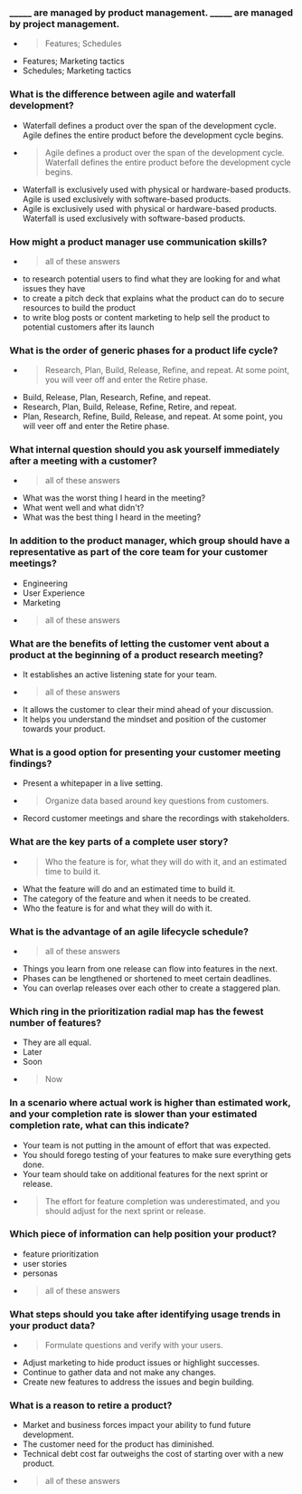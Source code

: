 ### _____ are managed by product management. _____ are managed by project management.

- > Features; Schedules
- Features; Marketing tactics
- Schedules; Marketing tactics



### What is the difference between agile and waterfall development?

- Waterfall defines a product over the span of the development cycle. Agile defines the entire product before the development cycle begins.
- > Agile defines a product over the span of the development cycle. Waterfall defines the entire product before the development cycle begins.
- Waterfall is exclusively used with physical or hardware-based products. Agile is used exclusively with software-based products.
- Agile is exclusively used with physical or hardware-based products. Waterfall is used exclusively with software-based products.



### How might a product manager use communication skills?

- > all of these answers
- to research potential users to find what they are looking for and what issues they have
- to create a pitch deck that explains what the product can do to secure resources to build the product
- to write blog posts or content marketing to help sell the product to potential customers after its launch



### What is the order of generic phases for a product life cycle?

- > Research, Plan, Build, Release, Refine, and repeat. At some point, you will veer off and enter the Retire phase.
- Build, Release, Plan, Research, Refine, and repeat.
- Research, Plan, Build, Release, Refine, Retire, and repeat.
- Plan, Research, Refine, Build, Release, and repeat. At some point, you will veer off and enter the Retire phase.



### What internal question should you ask yourself immediately after a meeting with a customer?

- > all of these answers
- What was the worst thing I heard in the meeting?
- What went well and what didn't?
- What was the best thing I heard in the meeting?



### In addition to the product manager, which group should have a representative as part of the core team for your customer meetings?

- Engineering
- User Experience
- Marketing
- > all of these answers



### What are the benefits of letting the customer vent about a product at the beginning of a product research meeting?

- It establishes an active listening state for your team.
- > all of these answers
- It allows the customer to clear their mind ahead of your discussion.
- It helps you understand the mindset and position of the customer towards your product.



### What is a good option for presenting your customer meeting findings?

- Present a whitepaper in a live setting.
- > Organize data based around key questions from customers.
- Record customer meetings and share the recordings with stakeholders.




### What are the key parts of a complete user story?

- > Who the feature is for, what they will do with it, and an estimated time to build it.
- What the feature will do and an estimated time to build it.
- The category of the feature and when it needs to be created.
- Who the feature is for and what they will do with it.



### What is the advantage of an agile lifecycle schedule?

- > all of these answers
- Things you learn from one release can flow into features in the next.
- Phases can be lengthened or shortened to meet certain deadlines.
- You can overlap releases over each other to create a staggered plan.




### Which ring in the prioritization radial map has the fewest number of features?

- They are all equal.
- Later
- Soon
- > Now



### In a scenario where actual work is higher than estimated work, and your completion rate is slower than your estimated completion rate, what can this indicate?

- Your team is not putting in the amount of effort that was expected.
- You should forego testing of your features to make sure everything gets done.
- Your team should take on additional features for the next sprint or release.
- > The effort for feature completion was underestimated, and you should adjust for the next sprint or release.



### Which piece of information can help position your product?

- feature prioritization
- user stories
- personas
- > all of these answers



### What steps should you take after identifying usage trends in your product data?

- > Formulate questions and verify with your users.
- Adjust marketing to hide product issues or highlight successes.
- Continue to gather data and not make any changes.
- Create new features to address the issues and begin building.




### What is a reason to retire a product?

- Market and business forces impact your ability to fund future development.
- The customer need for the product has diminished.
- Technical debt cost far outweighs the cost of starting over with a new product.
- > all of these answers

